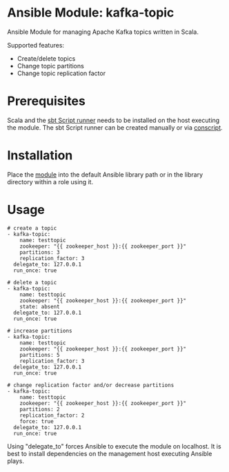 # Ansible Module: kafka-topic
Ansible Module for managing Apache Kafka topics written in Scala.

Supported features:
- Create/delete topics
- Change topic partitions
- Change topic replication factor

# Prerequisites
Scala and the [sbt Script runner](http://www.scala-sbt.org/0.13/docs/Scripts.html) needs to be installed on the host executing the module.
The sbt Script runner can be created manually or via [conscript](https://github.com/foundweekends/conscript).

# Installation
Place the [module](src/kafka-topic.scala) into the default Ansible library path or in the library directory within a role using it.

# Usage
```
# create a topic
- kafka-topic:
    name: testtopic
    zookeeper: "{{ zookeeper_host }}:{{ zookeeper_port }}"
    partitions: 3
    replication_factor: 3
  delegate_to: 127.0.0.1
  run_once: true

# delete a topic
- kafka-topic:
    name: testtopic
    zookeeper: "{{ zookeeper_host }}:{{ zookeeper_port }}"
    state: absent
  delegate_to: 127.0.0.1
  run_once: true

# increase partitions
- kafka-topic:
    name: testtopic
    zookeeper: "{{ zookeeper_host }}:{{ zookeeper_port }}"
    partitions: 5
    replication_factor: 3
  delegate_to: 127.0.0.1
  run_once: true

# change replication factor and/or decrease partitions
- kafka-topic:
    name: testtopic
    zookeeper: "{{ zookeeper_host }}:{{ zookeeper_port }}"
    partitions: 2
    replication_factor: 2
    force: true
  delegate_to: 127.0.0.1
  run_once: true
```

Using "delegate_to" forces Ansible to execute the module on localhost. It is best to install dependencies on the management host executing Ansible plays.
